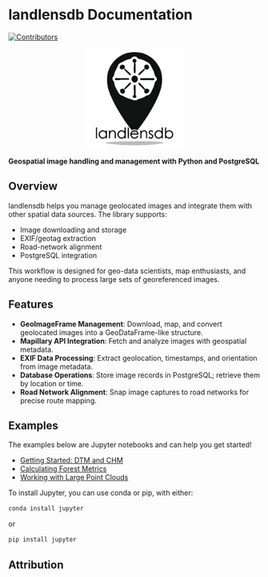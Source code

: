 # landlensdb Documentation

[![Contributors](https://img.shields.io/github/contributors/landlensdb/landlensdb.svg?label=contributors)](https://github.com/landlensdb/landlensdb/graphs/contributors)

<p align="center">
  <img src="images/landlensdb.png" alt="landlensdb" width="200">
</p>

**Geospatial image handling and management with Python and PostgreSQL**

## Overview
landlensdb helps you manage geolocated images and integrate them with other spatial data sources. The library supports:
- Image downloading and storage
- EXIF/geotag extraction
- Road-network alignment
- PostgreSQL integration

This workflow is designed for geo-data scientists, map enthusiasts, and anyone needing to process large sets of georeferenced images.

## Features
- **GeoImageFrame Management**: Download, map, and convert geolocated images into a GeoDataFrame-like structure.
- **Mapillary API Integration**: Fetch and analyze images with geospatial metadata.
- **EXIF Data Processing**: Extract geolocation, timestamps, and orientation from image metadata.
- **Database Operations**: Store image records in PostgreSQL; retrieve them by location or time.
- **Road Network Alignment**: Snap image captures to road networks for precise route mapping.

## Examples
The examples below are Jupyter notebooks and can help you get started!

- [Getting Started: DTM and CHM](examples/getting-started.ipynb)
- [Calculating Forest Metrics](examples/calculate-forest-metrics.ipynb)
- [Working with Large Point Clouds](examples/working-with-large-point-clouds.ipynb)

To install Jupyter, you can use conda or pip, with either:

```python
conda install jupyter
```

or

```python
pip install jupyter
```

## Attribution